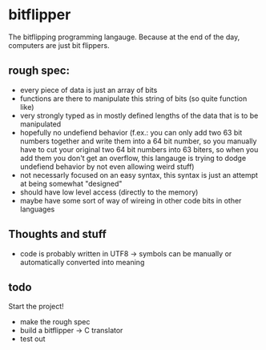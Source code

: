 # bitflipper

The bitflipping programming langauge. Because at the end of the day, computers are just bit flippers.

## rough spec:

- every piece of data is just an array of bits
- functions are there to manipulate this string of bits (so quite function like)
- very strongly typed as in mostly defined lengths of the data that is to be manipulated
- hopefully no undefiend behavior (f.ex.: you can only add two 63 bit numbers together and write them into a 64 bit number, so you manually have to cut your original two 64 bit numbers into 63 biters, so when you add them you don't get an overflow, this langauge is trying to dodge undefiend behavior by not even allowing weird stuff)
- not necessarly focused on an easy syntax, this syntax is just an attempt at being somewhat "designed"
- should have low level access (directly to the memory)
- maybe have some sort of way of wireing in other code bits in other languages

## Thoughts and stuff

- code is probably written in UTF8 -> symbols can be manually or automatically converted into meaning

## todo

Start the project!
- make the rough spec
- build a bitflipper -> C translator
- test out

